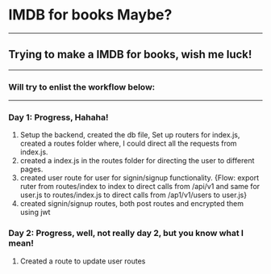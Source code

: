 # IMDB for books Maybe?
------
## Trying to make a IMDB for books, wish me luck!
------
### Will try to enlist the workflow below:

------ 
### Day 1: Progress, Hahaha!
1.  Setup the backend, created the db file, Set up routers for index.js, created a routes folder where, I could direct all the requests from index.js.
2.  created a index.js in the routes folder for directing the user to different pages.
3.  created user route for user for signin/signup functionality. {Flow: export ruter from routes/index to index to direct calls from /api/v1 and same for user.js to routes/index.js to direct calls from /ap1/v1/users to user.js}
3.  created signin/signup routes, both post routes and encrypted them using jwt

### Day 2: Progress, well, not really day 2, but you know what I mean!
1. Created a route to update user routes